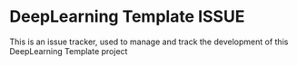 # DeepLearning Template ISSUE

This is an issue tracker, used to manage and track the development of this DeepLearning Template project


